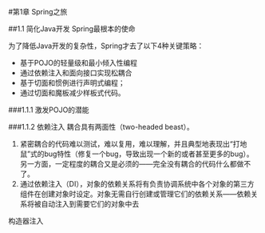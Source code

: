 #第1章 Spring之旅

##1.1 简化Java开发
Spring最根本的使命

为了降低Java开发的复杂性，Spring才去了以下4种关键策略：

* 基于POJO的轻量级和最小倾入性编程
* 通过依赖注入和面向接口实现松耦合
* 基于切面和惯例进行声明式编程；
* 通过切面和魔板减少样板式代码。

###1.1.1 激发POJO的潜能

###1.1.2 依赖注入
耦合具有两面性（two-headed beast）。
1. 紧密耦合的代码难以测试，难以复用，难以理解，并且典型地表现出“打地鼠”式的bug特性（修复一个bug，导致出现一个新的或者甚至更多的bug）。另一方面，一定程度的耦合又是必须的——完全没有耦合的代码什么都做不了。
2. 通过依赖注入（DI），对象的依赖关系将有负责协调系统中各个对象的第三方组件在创建对象时设定。对象无需自行创建或管理它们的依赖关系——依赖关系将被自动注入到需要它们的对象中去

构造器注入

 
